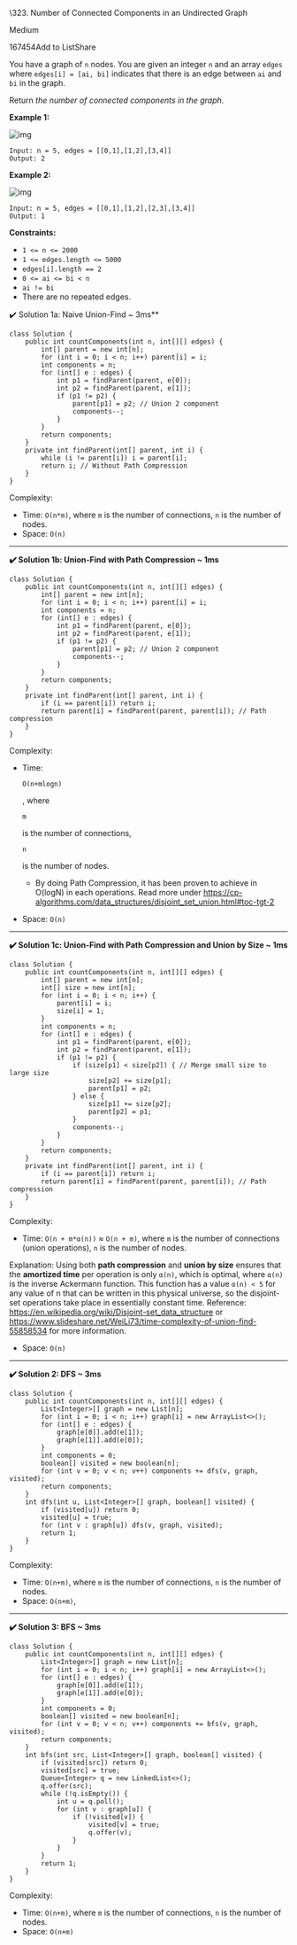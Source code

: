 \323. Number of Connected Components in an Undirected Graph

Medium

167454Add to ListShare

You have a graph of `n` nodes. You are given an integer `n` and an array `edges` where `edges[i] = [ai, bi]` indicates that there is an edge between `ai` and `bi` in the graph.

Return *the number of connected components in the graph*.

 

**Example 1:**

![img](https://assets.leetcode.com/uploads/2021/03/14/conn1-graph.jpg)

```
Input: n = 5, edges = [[0,1],[1,2],[3,4]]
Output: 2
```

**Example 2:**

![img](https://assets.leetcode.com/uploads/2021/03/14/conn2-graph.jpg)

```
Input: n = 5, edges = [[0,1],[1,2],[2,3],[3,4]]
Output: 1
```

 

**Constraints:**

- `1 <= n <= 2000`
- `1 <= edges.length <= 5000`
- `edges[i].length == 2`
- `0 <= ai <= bi < n`
- `ai != bi`
- There are no repeated edges.



✔️ Solution 1a: Naive Union-Find ~ 3ms**



```
class Solution {
    public int countComponents(int n, int[][] edges) {
        int[] parent = new int[n];
        for (int i = 0; i < n; i++) parent[i] = i;
        int components = n;
        for (int[] e : edges) {
            int p1 = findParent(parent, e[0]);
            int p2 = findParent(parent, e[1]);
            if (p1 != p2) {
                parent[p1] = p2; // Union 2 component
                components--;
            }
        }
        return components;
    }
    private int findParent(int[] parent, int i) {
        while (i != parent[i]) i = parent[i];
        return i; // Without Path Compression
    }
}
```



Complexity:



- Time: `O(n*m)`, where `m` is the number of connections, `n` is the number of nodes.
- Space: `O(n)`

------



**✔️ Solution 1b: Union-Find with Path Compression ~ 1ms**



```
class Solution {
    public int countComponents(int n, int[][] edges) {
        int[] parent = new int[n];
        for (int i = 0; i < n; i++) parent[i] = i;
        int components = n;
        for (int[] e : edges) {
            int p1 = findParent(parent, e[0]);
            int p2 = findParent(parent, e[1]);
            if (p1 != p2) {
                parent[p1] = p2; // Union 2 component
                components--;
            }
        }
        return components;
    }
    private int findParent(int[] parent, int i) {
        if (i == parent[i]) return i;
        return parent[i] = findParent(parent, parent[i]); // Path compression
    }
}
```



Complexity:



- Time:

   

  ```
  O(n+mlogn)
  ```

  , where

   

  ```
  m
  ```

   

  is the number of connections,

   

  ```
  n
  ```

   

  is the number of nodes.

  - By doing Path Compression, it has been proven to achieve in O(logN) in each operations. Read more under https://cp-algorithms.com/data_structures/disjoint_set_union.html#toc-tgt-2

- Space: `O(n)`

------



**✔️ Solution 1c: Union-Find with Path Compression and Union by Size ~ 1ms**



```
class Solution {
    public int countComponents(int n, int[][] edges) {
        int[] parent = new int[n];
        int[] size = new int[n];
        for (int i = 0; i < n; i++) {
            parent[i] = i;
            size[i] = 1;
        }
        int components = n;
        for (int[] e : edges) {
            int p1 = findParent(parent, e[0]);
            int p2 = findParent(parent, e[1]);
            if (p1 != p2) {
                if (size[p1] < size[p2]) { // Merge small size to large size
                    size[p2] += size[p1];
                    parent[p1] = p2;
                } else {
                    size[p1] += size[p2];
                    parent[p2] = p1;
                }
                components--;
            }
        }
        return components;
    }
    private int findParent(int[] parent, int i) {
        if (i == parent[i]) return i;
        return parent[i] = findParent(parent, parent[i]); // Path compression
    }
}
```



Complexity:



- Time: `O(n + m*α(n))` ≈ `O(n + m)`, where `m` is the number of connections (union operations), `n` is the number of nodes.



Explanation: Using both **path compression** and **union by size** ensures that the **amortized time** per operation is only `α(n)`, which is optimal, where `α(n)` is the inverse Ackermann function. This function has a value `α(n) < 5` for any value of n that can be written in this physical universe, so the disjoint-set operations take place in essentially constant time.
Reference: https://en.wikipedia.org/wiki/Disjoint-set_data_structure or https://www.slideshare.net/WeiLi73/time-complexity-of-union-find-55858534 for more information.



- Space: `O(n)`

------



**✔️ Solution 2: DFS ~ 3ms**



```
class Solution {
    public int countComponents(int n, int[][] edges) {
        List<Integer>[] graph = new List[n];
        for (int i = 0; i < n; i++) graph[i] = new ArrayList<>();
        for (int[] e : edges) {
            graph[e[0]].add(e[1]);
            graph[e[1]].add(e[0]);
        }
        int components = 0;
        boolean[] visited = new boolean[n];
        for (int v = 0; v < n; v++) components += dfs(v, graph, visited);
        return components;
    }
    int dfs(int u, List<Integer>[] graph, boolean[] visited) {
        if (visited[u]) return 0;
        visited[u] = true;
        for (int v : graph[u]) dfs(v, graph, visited);
        return 1;
    }
}
```



Complexity:



- Time: `O(n+m)`, where `m` is the number of connections, `n` is the number of nodes.
- Space: `O(n+m)`,

------



**✔️ Solution 3: BFS ~ 3ms**



```
class Solution {
    public int countComponents(int n, int[][] edges) {
        List<Integer>[] graph = new List[n];
        for (int i = 0; i < n; i++) graph[i] = new ArrayList<>();
        for (int[] e : edges) {
            graph[e[0]].add(e[1]);
            graph[e[1]].add(e[0]);
        }
        int components = 0;
        boolean[] visited = new boolean[n];
        for (int v = 0; v < n; v++) components += bfs(v, graph, visited);
        return components;
    }
    int bfs(int src, List<Integer>[] graph, boolean[] visited) {
        if (visited[src]) return 0;
        visited[src] = true;
        Queue<Integer> q = new LinkedList<>();
        q.offer(src);
        while (!q.isEmpty()) {
            int u = q.poll();
            for (int v : graph[u]) {
                if (!visited[v]) {
                    visited[v] = true;
                    q.offer(v);
                }
            }
        }
        return 1;
    }
}
```



Complexity:



- Time: `O(n+m)`, where `m` is the number of connections, `n` is the number of nodes.
- Space: `O(n+m)`